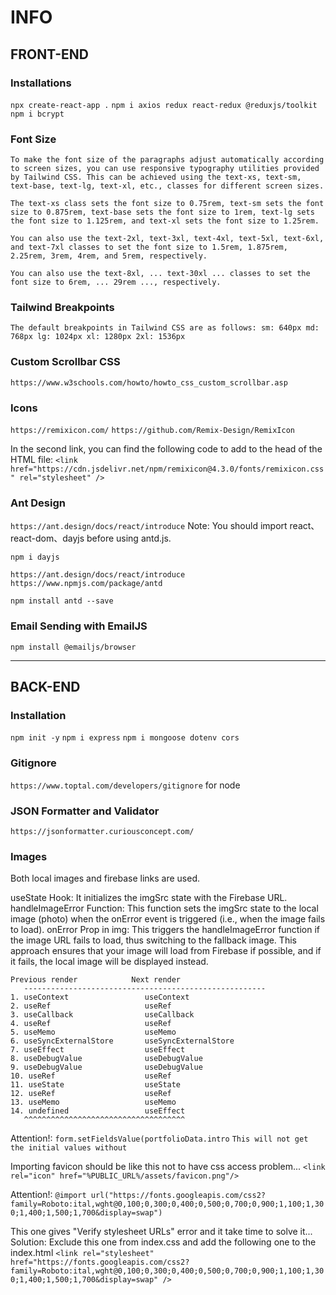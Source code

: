 # INFO

## FRONT-END

### Installations

`npx create-react-app .`
`npm i axios redux react-redux @reduxjs/toolkit`
`npm i bcrypt`

### Font Size

`To make the font size of the paragraphs adjust automatically according to screen sizes, you can use responsive typography utilities provided by Tailwind CSS. This can be achieved using the text-xs, text-sm, text-base, text-lg, text-xl, etc., classes for different screen sizes.`

`The text-xs class sets the font size to 0.75rem, text-sm sets the font size to 0.875rem, text-base sets the font size to 1rem, text-lg sets the font size to 1.125rem, and text-xl sets the font size to 1.25rem.`

`You can also use the text-2xl, text-3xl, text-4xl, text-5xl, text-6xl, and text-7xl classes to set the font size to 1.5rem, 1.875rem, 2.25rem, 3rem, 4rem, and 5rem, respectively.`

`You can also use the text-8xl, ... text-30xl ... classes to set the font size to 6rem, ... 29rem ..., respectively.`

### Tailwind Breakpoints

`The default breakpoints in Tailwind CSS are as follows:
sm: 640px
md: 768px
lg: 1024px
xl: 1280px
2xl: 1536px`

### Custom Scrollbar CSS

`https://www.w3schools.com/howto/howto_css_custom_scrollbar.asp`

### Icons

`https://remixicon.com/`
`https://github.com/Remix-Design/RemixIcon`

In the second link, you can find the following code to add to the head of the HTML file:
`<link
    href="https://cdn.jsdelivr.net/npm/remixicon@4.3.0/fonts/remixicon.css"
    rel="stylesheet"
/>`

### Ant Design

`https://ant.design/docs/react/introduce`
Note: You should import react、react-dom、dayjs before using antd.js.

`npm i dayjs`

`https://ant.design/docs/react/introduce`
`https://www.npmjs.com/package/antd`

`npm install antd --save`

### Email Sending with EmailJS

`npm install @emailjs/browser`

---

## BACK-END

### Installation

`npm init -y`
`npm i express`
`npm i mongoose dotenv cors`

### Gitignore

`https://www.toptal.com/developers/gitignore` for node

### JSON Formatter and Validator

`https://jsonformatter.curiousconcept.com/`

### Images

Both local images and firebase links are used.

useState Hook: It initializes the imgSrc state with the Firebase URL.
handleImageError Function: This function sets the imgSrc state to the local image (photo) when the onError event is triggered (i.e., when the image fails to load).
onError Prop in img: This triggers the handleImageError function if the image URL fails to load, thus switching to the fallback image.
This approach ensures that your image will load from Firebase if possible, and if it fails, the local image will be displayed instead.

```Info
Previous render            Next render
   ------------------------------------------------------
1. useContext                 useContext
2. useRef                     useRef
3. useCallback                useCallback
4. useRef                     useRef
5. useMemo                    useMemo
6. useSyncExternalStore       useSyncExternalStore
7. useEffect                  useEffect
8. useDebugValue              useDebugValue
9. useDebugValue              useDebugValue
10. useRef                    useRef
11. useState                  useState
12. useRef                    useRef
13. useMemo                   useMemo
14. undefined                 useEffect
   ^^^^^^^^^^^^^^^^^^^^^^^^^^^^^^^^^^^^
```

Attention!:
`form.setFieldsValue(portfolioData.intro`
`This will not get the initial values without`

Importing favicon should be like this not to have css access problem...
`<link rel="icon" href="%PUBLIC_URL%/assets/favicon.png"/>`

Attention!:
`@import url("https://fonts.googleapis.com/css2?family=Roboto:ital,wght@0,100;0,300;0,400;0,500;0,700;0,900;1,100;1,300;1,400;1,500;1,700&display=swap")`

This one gives "Verify stylesheet URLs" error and it take time to solve it...
Solution: Exclude this one from index.css and add the following one to the index.html
`<link
      rel="stylesheet"
      href="https://fonts.googleapis.com/css2?family=Roboto:ital,wght@0,100;0,300;0,400;0,500;0,700;0,900;1,100;1,300;1,400;1,500;1,700&display=swap"
    />`

